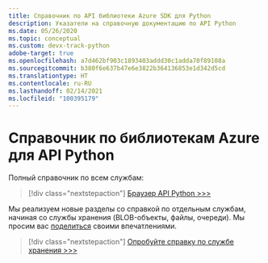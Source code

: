 ```yaml
---
title: Справочник по API библиотеки Azure SDK для Python
description: Указатели на справочную документацию по API Python
ms.date: 05/26/2020
ms.topic: conceptual
ms.custom: devx-track-python
adobe-target: true
ms.openlocfilehash: a7d462bf903c1893403addd30c1adda70f89108a
ms.sourcegitcommit: b380f6e637b47e6e3822b364136853e1d342d5cd
ms.translationtype: HT
ms.contentlocale: ru-RU
ms.lasthandoff: 02/14/2021
ms.locfileid: "100395179"
---
```

# <a name="azure-libraries-for-python-api-reference"></a>Справочник по библиотекам Azure для API Python

Полный справочник по всем службам:

> [!div class="nextstepaction"]
> [Браузер API Python >>>](/python/api/)

Мы реализуем новые разделы со справкой по отдельным службам, начиная со службы хранения (BLOB-объекты, файлы, очереди). Мы просим вас [поделиться][1] своими впечатлениями.

> [!div class="nextstepaction"]
> [Опробуйте справку по службе хранения >>>](/azure/developer/python/sdk/storage/overview)

[1]: https://github.com/MicrosoftDocs/azure-dev-docs/issues/new?title=&body=%0A%0A%5BEnter%20feedback%20here%5D%0A%0A%0A---%0A%23%23%23%23%20Document%20Details%0A%0A%E2%9A%A0%20*Do%20not%20edit%20this%20section.%20It%20is%20required%20for%20docs.microsoft.com%20%E2%9E%9F%20GitHub%20issue%20linking.*%0A%0A*%20ID%3A%20635f9d09-6ee3-183b-18a6-ef04dab435f5%0A*%20Version%20Independent%20ID%3A%201ff481e1-c4b2-af8b-0489-1f01a2ca3beb%0A*%20Content%3A%20%5BAzure%20SDK%20library%20API%20reference%20-%20Python%5D(https%3A%2F%2Fdocs.microsoft.com%2Fen-us%2Fazure%2Fdeveloper%2Fpython%2Fsdk-library-api-reference)%0A*%20Content%20Source%3A%20%5Barticles%2Fpython%2Fsdk-library-api-reference.md%5D(https%3A%2F%2Fgithub.com%2FMicrosoftDocs%2Fazure-dev-docs%2Fblob%2Fmaster%2Farticles%2Fpython%2Fsdk-library-api-reference.md)%0A*%20Product%3A%20**azure-python**%0A*%20GitHub%20Login%3A%20%40kraigb%0A*%20Microsoft%20Alias%3A%20**kraigb**
